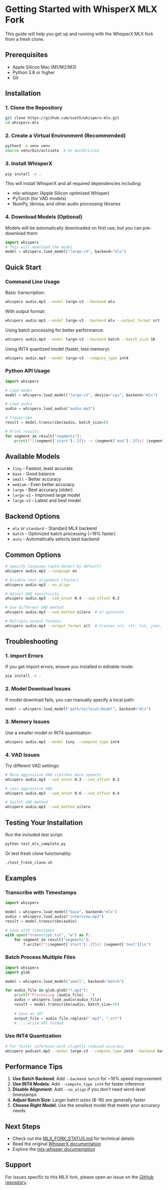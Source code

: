# Getting Started with WhisperX MLX Fork

This guide will help you get up and running with the WhisperX MLX fork from a fresh clone.

## Prerequisites

- Apple Silicon Mac (M1/M2/M3)
- Python 3.8 or higher
- Git

## Installation

### 1. Clone the Repository

```bash
git clone https://github.com/sooth/whisperx-mlx.git
cd whisperx-mlx
```

### 2. Create a Virtual Environment (Recommended)

```bash
python3 -m venv venv
source venv/bin/activate  # On macOS/Linux
```

### 3. Install WhisperX

```bash
pip install -e .
```

This will install WhisperX and all required dependencies including:
- mlx-whisper (Apple Silicon optimized Whisper)
- PyTorch (for VAD models)
- NumPy, librosa, and other audio processing libraries

### 4. Download Models (Optional)

Models will be automatically downloaded on first use, but you can pre-download them:

```python
import whisperx
# This will download the model
model = whisperx.load_model("large-v3", backend="mlx")
```

## Quick Start

### Command Line Usage

Basic transcription:
```bash
whisperx audio.mp3 --model large-v3 --backend mlx
```

With output format:
```bash
whisperx audio.mp3 --model large-v3 --backend mlx --output_format srt
```

Using batch processing for better performance:
```bash
whisperx audio.mp3 --model large-v3 --backend batch --batch_size 16
```

Using INT4 quantized model (faster, less memory):
```bash
whisperx audio.mp3 --model large-v3 --compute_type int4
```

### Python API Usage

```python
import whisperx

# Load model
model = whisperx.load_model("large-v3", device="cpu", backend="mlx")

# Load audio
audio = whisperx.load_audio("audio.mp3")

# Transcribe
result = model.transcribe(audio, batch_size=8)

# Print results
for segment in result["segments"]:
    print(f"[{segment['start']:.2f}s -> {segment['end']:.2f}s] {segment['text']}")
```

## Available Models

- `tiny` - Fastest, least accurate
- `base` - Good balance
- `small` - Better accuracy
- `medium` - Even better accuracy
- `large` - Best accuracy (older)
- `large-v2` - Improved large model
- `large-v3` - Latest and best model

## Backend Options

- `mlx` or `standard` - Standard MLX backend
- `batch` - Optimized batch processing (~16% faster)
- `auto` - Automatically selects best backend

## Common Options

```bash
# Specify language (auto-detect by default)
whisperx audio.mp3 --language en

# Disable text alignment (faster)
whisperx audio.mp3 --no_align

# Adjust VAD sensitivity
whisperx audio.mp3 --vad_onset 0.4 --vad_offset 0.3

# Use different VAD method
whisperx audio.mp3 --vad_method silero  # or pyannote

# Multiple output formats
whisperx audio.mp3 --output_format all  # Creates srt, vtt, txt, json, etc.
```

## Troubleshooting

### 1. Import Errors

If you get import errors, ensure you installed in editable mode:
```bash
pip install -e .
```

### 2. Model Download Issues

If model download fails, you can manually specify a local path:
```python
model = whisperx.load_model("path/to/local/model", backend="mlx")
```

### 3. Memory Issues

Use a smaller model or INT4 quantization:
```bash
whisperx audio.mp3 --model tiny --compute_type int4
```

### 4. VAD Issues

Try different VAD settings:
```bash
# More aggressive VAD (catches more speech)
whisperx audio.mp3 --vad_onset 0.3 --vad_offset 0.2

# Less aggressive VAD
whisperx audio.mp3 --vad_onset 0.6 --vad_offset 0.4

# Switch VAD method
whisperx audio.mp3 --vad_method silero
```

## Testing Your Installation

Run the included test script:
```bash
python test_mlx_complete.py
```

Or test fresh clone functionality:
```bash
./test_fresh_clone.sh
```

## Examples

### Transcribe with Timestamps
```python
import whisperx

model = whisperx.load_model("base", backend="mlx")
audio = whisperx.load_audio("interview.mp3")
result = model.transcribe(audio)

# Save with timestamps
with open("transcript.txt", "w") as f:
    for segment in result["segments"]:
        f.write(f"[{segment['start']:.2f}s] {segment['text']}\n")
```

### Batch Process Multiple Files
```python
import whisperx
import glob

model = whisperx.load_model("small", backend="batch")

for audio_file in glob.glob("*.mp3"):
    print(f"Processing {audio_file}...")
    audio = whisperx.load_audio(audio_file)
    result = model.transcribe(audio, batch_size=16)
    
    # Save as SRT
    output_file = audio_file.replace(".mp3", ".srt")
    # ... write SRT format
```

### Use INT4 Quantization
```bash
# For faster inference with slightly reduced accuracy
whisperx podcast.mp3 --model large-v3 --compute_type int4 --backend batch
```

## Performance Tips

1. **Use Batch Backend**: Add `--backend batch` for ~16% speed improvement
2. **Use INT4 Models**: Add `--compute_type int4` for faster inference
3. **Disable Alignment**: Add `--no_align` if you don't need word-level timestamps
4. **Adjust Batch Size**: Larger batch sizes (8-16) are generally faster
5. **Choose Right Model**: Use the smallest model that meets your accuracy needs

## Next Steps

- Check out the [MLX_FORK_STATUS.md](MLX_FORK_STATUS.md) for technical details
- Read the original [WhisperX documentation](https://github.com/m-bain/whisperX)
- Explore the [mlx-whisper documentation](https://github.com/ml-explore/mlx-examples/tree/main/whisper)

## Support

For issues specific to this MLX fork, please open an issue on the [GitHub repository](https://github.com/sooth/whisperx-mlx).